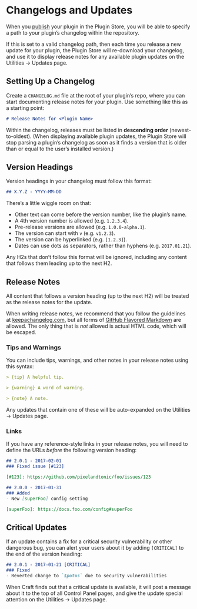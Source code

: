 # Changelogs and Updates

When you [publish](plugin-store.md) your plugin in the Plugin Store, you will be able to specify a path to your plugin’s changelog within the repository.

If this is set to a valid changelog path, then each time you release a new update for your plugin, the Plugin Store will re-download your changelog, and use it to display release notes for any available plugin updates on the Utilities → Updates page.

## Setting Up a Changelog

Create a `CHANGELOG.md` file at the root of your plugin’s repo, where you can start documenting release notes for your plugin. Use something like this as a starting point:

```markdown
# Release Notes for <Plugin Name>
```

Within the changelog, releases must be listed in **descending order** (newest-to-oldest). (When displaying available plugin updates, the Plugin Store will stop parsing a plugin’s changelog as soon as it finds a version that is older than or equal to the user’s installed version.)

## Version Headings

Version headings in your changelog must follow this format:

```markdown
## X.Y.Z - YYYY-MM-DD
```

There’s a little wiggle room on that:

- Other text can come before the version number, like the plugin’s name.
- A 4th version number is allowed (e.g. `1.2.3.4`).
- Pre-release versions are allowed (e.g. `1.0.0-alpha.1`).
- The version can start with `v` (e.g. `v1.2.3`).
- The version can be hyperlinked (e.g. `[1.2.3]`).
- Dates can use dots as separators, rather than hyphens (e.g. `2017.01.21`).

Any H2s that don’t follow this format will be ignored, including any content that follows them leading up to the next H2.

## Release Notes

All content that follows a version heading (up to the next H2) will be treated as the release notes for the update.

When writing release notes, we recommend that you follow the guidelines at [keepachangelog.com](https://keepachangelog.com/), but all forms of [GitHub Flavored Markdown](https://guides.github.com/features/mastering-markdown/#GitHub-flavored-markdown) are allowed. The only thing that is *not* allowed is actual HTML code, which will be escaped.

### Tips and Warnings

You can include tips, warnings, and other notes in your release notes using this syntax:

```markdown
> {tip} A helpful tip.

> {warning} A word of warning.

> {note} A note.
```

Any updates that contain one of these will be auto-expanded on the Utilities → Updates page.

### Links

If you have any reference-style links in your release notes, you will need to define the URLs *before* the following version heading:

```markdown
## 2.0.1 - 2017-02-01
### Fixed issue [#123]

[#123]: https://github.com/pixelandtonic/foo/issues/123

## 2.0.0 - 2017-01-31
### Added
- New [superFoo] config setting

[superFoo]: https://docs.foo.com/config#superFoo
```

## Critical Updates

If an update contains a fix for a critical security vulnerability or other dangerous bug, you can alert your users about it by adding `[CRITICAL]` to the end of the version heading:

```markdown
## 2.0.1 - 2017-01-21 [CRITICAL]
### Fixed
- Reverted change to `$potus` due to security vulnerabilities
```

When Craft finds out that a critical update is available, it will post a message about it to the top of all Control Panel pages, and give the update special attention on the Utilities → Updates page.

